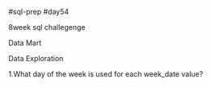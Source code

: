 #sql-prep
#day54

8week sql challegenge

Data Mart

Data Exploration

1.What day of the week is used for each week_date value?